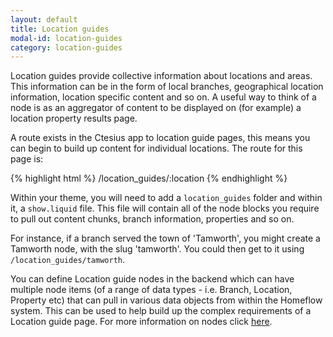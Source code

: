 ```yaml
---
layout: default
title: Location guides
modal-id: location-guides
category: location-guides
---
```

Location guides provide collective information about locations and areas. This information can be in the form of local branches, geographical location information, location specific content and so on. A useful way to think of a node is as an aggregator of content to be displayed on (for example) a location property results page.

A route exists in the Ctesius app to location guide pages, this means you can begin to build up content for individual locations. The route for this page is:

{% highlight html %}
/location_guides/:location
{% endhighlight %}

Within your theme, you will need to add a ``location_guides`` folder and within it, a ``show.liquid`` file. This file will contain all of the node blocks you require to pull out content chunks, branch information, properties and so on.

For instance, if a branch served the town of 'Tamworth', you might create a Tamworth node, with the slug 'tamworth'. You could then get to it using ``/location_guides/tamworth``.

You can define Location guide nodes in the backend which can have multiple node items (of a range of data types - i.e. Branch, Location, Property etc) that can pull in various data objects from within the Homeflow system. This can be used to help build up the complex requirements of a Location guide page. For more information on nodes click [here](/nodes).
